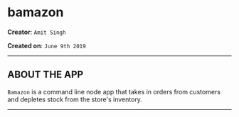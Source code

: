 # bamazon

**Creator**: `Amit Singh`

**Created on**: `June 9th 2019`

- - -

## ABOUT THE APP
`Bamazon` is a command line node app that takes in orders from customers and depletes stock from the store's inventory. 
- - -